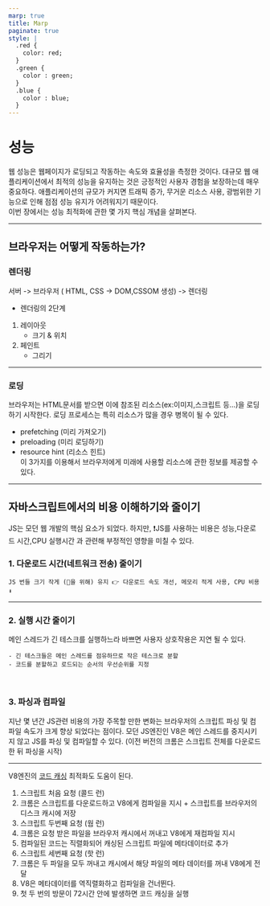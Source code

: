 ```yaml
---
marp: true
title: Marp
paginate: true
style: |
  .red {
    color: red;
  }
  .green {
    color : green;
  }
  .blue {
    color : blue;
  }
---
```


# 성능

웹 성능은 웹페이지가 로딩되고 작동하는 속도와 효율성을 측정한 것이다.
대규모 웹 애플리케이션에서 최적의 성능을 유지하는 것은 긍정적인 사용자 경험을 보장하는데 매우 중요하다.
애플리케이션의 규모가 커지면 트래픽 증가, 무거운 리소스 사용, 광범위한 기능으로 인해 점점 성능 유지가 어려워지기 때문이다.
<br>
이번 장에서는 성능 최적화에 관한 몇 가지 핵심 개념을 살펴본다.

---

## 브라우저는 어떻게 작동하는가?

### 렌더링

서버 -> 브라우저 ( HTML, CSS -> DOM,CSSOM 생성) -> 렌더링

- 렌더링의 2단계

1. 레이아웃
   - 크기 & 위치
2. 페인트
   - 그리기

---

### 로딩

브라우저는 HTML문서를 받으면 이에 참조된 리소스(ex:이미지,스크립트 등...)을 로딩하기 시작한다.
로딩 프로세스는 특히 리소스가 많을 경우 병목이 될 수 있다.
<br>

- prefetching (미리 가져오기)
- preloading (미리 로딩하기)
- resource hint (리소스 힌트)
  <br>
  이 3가지를 이용해서 브라우저에게 미래에 사용할 리소스에 관한 정보를 제공할 수 있다.

---

## 자바스크립트에서의 비용 이해하기와 줄이기

JS는 모던 웹 개발의 핵심 요소가 되었다.
하지만,
❗️JS를 사용하는 비용은 성능,다운로드 시간,CPU 실행시간 과 관련해 부정적인 영향을 미칠 수 있다.
<br>

### 1. 다운로드 시간(네트워크 전송) 줄이기

    JS 번들 크기 작게 (📱을 위해) 유지 👉 다운로드 속도 개선, 메모리 적게 사용, CPU 비용 ⬇️

---

### 2. 실행 시간 줄이기

메인 스레드가 긴 테스크를 실행하느라 바쁘면 사용자 상호작용은 지연 될 수 있다.

    - 긴 테스크들은 메인 스레드를 점유하므로 작은 테스크로 분할
    - 코드를 분할하고 로드되는 순서의 우선순위를 지정

<br>

### 3. 파싱과 컴파일

지난 몇 년간 JS관련 비용의 가장 주목할 만한 변화는 브라우저의 스크립트 파싱 및 컴파일 속도가 크게 향상 되었다는 점이다.
모던 JS엔진인 V8은 메인 스레드를 중지시키지 않고 JS를 파싱 및 컴파일할 수 있다.
(이전 버전의 크롬은 스크립트 전체를 다운로드한 뒤 파싱을 시작)

---

V8엔진의 [코드 캐싱](https://v8.dev/blog/code-caching-for-devs#code-caching-recap) 최적화도 도움이 된다.

1. 스크립트 처음 요청 (콜드 런)
2. 크롬은 스크립트를 다운로드하고 V8에게 컴파일을 지시 + 스크립트를 브라우저의 디스크 캐시에 저장
3. 스크립트 두번째 요청 (웜 런)
4. 크롬은 요청 받은 파일을 브라우저 캐시에서 꺼내고 V8에게 재컴파일 지시
5. 컴파일된 코드는 직렬화되어 캐싱된 스크립트 파일에 메타데이터로 추가
6. 스크립트 세번째 요청 (핫 런)
7. 크롬은 두 파일을 모두 꺼내고 캐시에서 해당 파일의 메타 데이터를 꺼내 V8에게 전달
8. V8은 메타데이터를 역직렬화하고 컴파일을 건너뛴다.
9. 첫 두 번의 방문이 72시간 안에 발생하면 코드 캐싱을 실행
